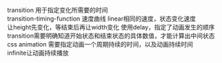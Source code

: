 transition 用于指定变化所需要的时间    
transition-timing-function 速度曲线 linear相同的速度，状态变化速度     
让height先变化，等结束后再让width变化  使用delay，指定了动画发生的顺序  
transition需要明确知道开始状态和结束状态的具体数值，才能计算出中间状态  
css animation 需要指定动画一个周期持续的时间，以及动画持续时间  
infinite让动画持续播放  